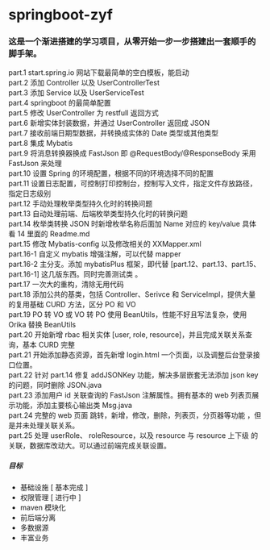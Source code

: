 # springboot-zyf   

### 这是一个渐进搭建的学习项目，从零开始一步一步搭建出一套顺手的脚手架。

part.1 start.spring.io 网站下载最简单的空白模板，能启动   
part.2 添加 Controller 以及 UserControllerTest   
part.3 添加 Service 以及 UserServiceTest   
part.4 springboot 的最简单配置   
part.5 修改 UserController 为 restfull 返回方式   
part.6 新增实体封装数据，并通过 UserController 返回成 JSON   
part.7 接收前端日期型数据，并转换成实体的 Date 类型或其他类型   
part.8 集成 Mybatis   
part.9 将消息转换器换成 FastJson 即 @RequestBody/@ResponseBody 采用 FastJson 来处理   
part.10 设置 Spring 的环境配置，根据不同的环境选择不同的配置   
part.11 设置日志配置，可控制打印控制台，控制写入文件，指定文件存放路径，指定日志级别   
part.12 手动处理枚举类型持久化时的转换问题   
part.13 自动处理前端、后端枚举类型持久化时的转换问题   
part.14 枚举类转换 JSON 时新增枚举名称后面加 Name 对应的 key/value 具体看 14 里面的 Readme.md   
part.15  修改 Mybatis-config 以及修改相关的 XXMapper.xml   
part.16-1  自定义 mybatis 增强注解，可以代替 mapper   
part.16-2  主分支。添加 mybatisPlus 框架，即代替 [part.12、part.13、part.15、part.16-1] 这几版东西。同时完善测试类 。  
part.17  一次大的重构，清除无用代码   
part.18  添加公共的基类，包括 Controller、Serivce 和 ServiceImpl，提供大量的复用基础 CURD 方法，区分 PO 和 VO   
part.19  PO 转 VO  或 VO 转 PO 使用 BeanUtils，性能不好且写法复杂，使用 Orika 替换 BeanUtils   
part.20  开始新增 rbac 相关实体 [user, role, resource]，并且完成关联关系查询，基本 CURD 完整   
part.21  开始添加静态资源，首先新增 login.html 一个页面，以及调整后台登录接口位置。   
part.22  针对 part.14 修复 addJSONKey 功能，解决多层嵌套无法添加 json key 的问题，同时删除 JSON.java   
part.23  添加用户 id 关联查询的 FastJson 注解属性。拥有基本的 web 列表页展示功能，添加主要核心输出类 Msg.java   
part.24  完整的 web 页面 跳转，新增，修改，删除，列表页，分页器等功能 ，但是并未处理关联关系。   
part.25  处理 userRole、 roleResource，以及 resource 与 resource 上下级 的关联，数据库改动大。可以通过前端完成关联设置。   


##### 目标
 - 基础设施 [ 基本完成 ]
 - 权限管理 [ 进行中 ]
 - maven 模块化
 - 前后端分离
 - 多数据源
 - 丰富业务